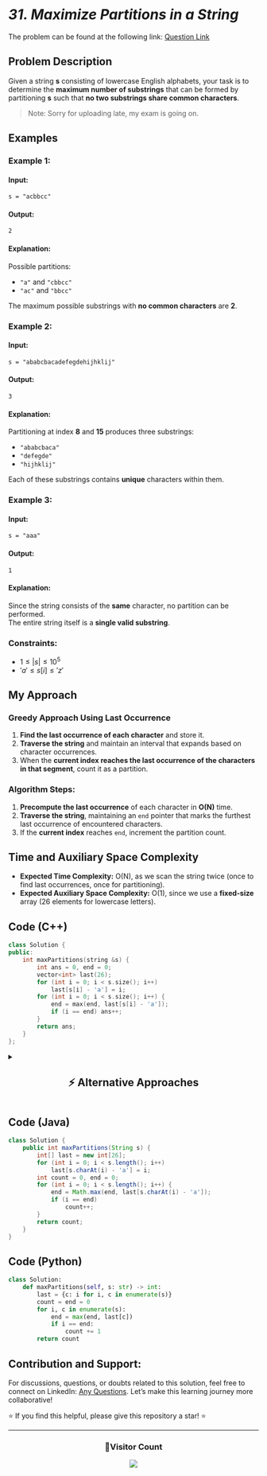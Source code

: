 # _31. Maximize Partitions in a String_

The problem can be found at the following link: [Question Link](https://www.geeksforgeeks.org/problems/maximize-partitions-in-a-string/1)

## **Problem Description**

Given a string **s** consisting of lowercase English alphabets, your task is to determine the **maximum number of substrings** that can be formed by partitioning **s** such that **no two substrings share common characters**.

> Note: Sorry for uploading late, my exam is going on.

## **Examples**

### **Example 1:**

#### **Input:**

```plaintext
s = "acbbcc"
```

#### **Output:**

```plaintext
2
```

#### **Explanation:**

Possible partitions:

- `"a"` and `"cbbcc"`
- `"ac"` and `"bbcc"`

The maximum possible substrings with **no common characters** are **2**.

### **Example 2:**

#### **Input:**

```plaintext
s = "ababcbacadefegdehijhklij"
```

#### **Output:**

```plaintext
3
```

#### **Explanation:**

Partitioning at index **8** and **15** produces three substrings:

- `"ababcbaca"`
- `"defegde"`
- `"hijhklij"`

Each of these substrings contains **unique** characters within them.

### **Example 3:**

#### **Input:**

```plaintext
s = "aaa"
```

#### **Output:**

```plaintext
1
```

#### **Explanation:**

Since the string consists of the **same** character, no partition can be performed.  
The entire string itself is a **single valid substring**.

### **Constraints:**

- $1 \leq |s| \leq 10^5$
- $'a' \leq s[i] \leq 'z'$

## **My Approach**

### **Greedy Approach Using Last Occurrence**

1. **Find the last occurrence of each character** and store it.
2. **Traverse the string** and maintain an interval that expands based on character occurrences.
3. When the **current index reaches the last occurrence of the characters in that segment**, count it as a partition.

### **Algorithm Steps:**

1. **Precompute the last occurrence** of each character in **O(N)** time.
2. **Traverse the string**, maintaining an `end` pointer that marks the furthest last occurrence of encountered characters.
3. If the **current index** reaches `end`, increment the partition count.

## **Time and Auxiliary Space Complexity**

- **Expected Time Complexity:** O(N), as we scan the string twice (once to find last occurrences, once for partitioning).
- **Expected Auxiliary Space Complexity:** O(1), since we use a **fixed-size** array (26 elements for lowercase letters).

## **Code (C++)**

```cpp
class Solution {
public:
    int maxPartitions(string &s) {
        int ans = 0, end = 0;
        vector<int> last(26);
        for (int i = 0; i < s.size(); i++)
            last[s[i] - 'a'] = i;
        for (int i = 0; i < s.size(); i++) {
            end = max(end, last[s[i] - 'a']);
            if (i == end) ans++;
        }
        return ans;
    }
};
```

<details>
<summary><h2 align="center">⚡ Alternative Approaches</h2></summary>

## 📊 **2️⃣ Interval Merging Approach**

#### **Algorithm Steps:**

1. **Preprocess:** For each character, record its first and last occurrence in the string.
2. **Interval Creation:** Create intervals \([first, last]\) for each character that appears.
3. **Merge Intervals:** Sort these intervals by their starting index and merge overlapping intervals. Each merged interval represents a valid partition.

```cpp
class Solution {
public:
    int maxPartitions(string &s) {
        vector<pair<int, int>> intervals;
        vector<int> first(26, s.size()), last(26, -1);
        for (int i = 0; i < s.size(); i++) {
            int idx = s[i] - 'a';
            first[idx] = min(first[idx], i);
            last[idx] = i;
        }
        for (int i = 0; i < 26; i++) {
            if (last[i] != -1)
                intervals.push_back({first[i], last[i]});
        }
        sort(intervals.begin(), intervals.end());
        int count = 0, start = intervals[0].first, end = intervals[0].second;
        for (int i = 1; i < intervals.size(); i++) {
            if (intervals[i].first > end) {
                count++;
                start = intervals[i].first;
                end = intervals[i].second;
            } else {
                end = max(end, intervals[i].second);
            }
        }
        return count + 1;
    }
};
```

#### 📝 **Complexity Analysis:**

- ✅ **Time Complexity:** O(N + K log K)
  - O(N) for scanning the string (where N is the string length)
  - O(K log K) for sorting intervals (with at most K = 26 intervals)
- ✅ **Space Complexity:** O(K) – Uses extra space for intervals (K is constant, at most 26).

🔹 **Pros:** Visualizes problem as merging intervals.  
🔹 **Cons:** Requires sorting, making it slightly slower than the greedy approach.

#### ✅ **Why This Approach?**

This method visualizes the problem as merging intervals, making it easier to understand the segmentation of the string, especially for conceptual clarity.

## 🔁 **3️⃣ First & Last Occurrence Approach**

#### **Algorithm Steps:**

1. **Record Occurrences:** Use two arrays to store the first and last occurrences of each character.
2. **Greedy Partitioning:** Traverse the string and update the partition end using the last occurrence of each character. When the current index equals the partition end, a partition is identified.

```cpp
class Solution {
public:
    int maxPartitions(string &s) {
        vector<int> first(26, -1), last(26, -1);
        for (int i = 0; i < s.size(); i++) {
            int idx = s[i] - 'a';
            if (first[idx] == -1)
                first[idx] = i;
            last[idx] = i;
        }
        int count = 0, end = 0;
        for (int i = 0; i < s.size(); i++) {
            end = max(end, last[s[i] - 'a']);
            if (i == end)
                count++;
        }
        return count;
    }
};
```

#### 📝 **Complexity Analysis:**

- ✅ **Time Complexity:** O(N) – Single pass for recording occurrences and one pass for partitioning.
- ✅ **Space Complexity:** O(1) – Fixed-size arrays (26 elements each) are used.

🔹 **Pros:** Fastest approach, minimal space usage.  
🔹 **Cons:** Needs careful index management.

#### ✅ **Why This Approach?**

It leverages the concept of last occurrence effectively to decide partitions with minimal extra space and linear runtime.

### 🆚 **Comparison of Approaches**

| **Approach**                     | ⏱️ **Time Complexity** | 🗂️ **Space Complexity** | ✅ **Pros**                                       | ⚠️ **Cons**                             |
| -------------------------------- | ---------------------- | ----------------------- | ------------------------------------------------- | --------------------------------------- |
| Greedy (Optimized)               | 🟢 O(N)                | 🟢 O(1)                 | Best performance, straightforward implementation. | Requires careful management of indices. |
| Interval Merging Approach        | 🟢 O(N + K log K)      | 🟢 O(K)                 | Intuitive by visualizing partitions as intervals. | Slightly more code due to sorting.      |
| First & Last Occurrence Approach | 🟢 O(N)                | 🟢 O(1)                 | Simple and efficient with minimal extra space.    | Similar to the greedy approach.         |

✅ **Best Choice?**

- **For best performance:** Use the **Greedy Approach (O(N), O(1))**.
- **For conceptual clarity:** Use the **Interval Merging Approach**.
- **For a structured solution:** Use **First & Last Occurrence Approach**.

</details>

## **Code (Java)**

```java
class Solution {
    public int maxPartitions(String s) {
        int[] last = new int[26];
        for (int i = 0; i < s.length(); i++)
            last[s.charAt(i) - 'a'] = i;
        int count = 0, end = 0;
        for (int i = 0; i < s.length(); i++) {
            end = Math.max(end, last[s.charAt(i) - 'a']);
            if (i == end)
                count++;
        }
        return count;
    }
}
```

## **Code (Python)**

```python
class Solution:
    def maxPartitions(self, s: str) -> int:
        last = {c: i for i, c in enumerate(s)}
        count = end = 0
        for i, c in enumerate(s):
            end = max(end, last[c])
            if i == end:
                count += 1
        return count
```

## **Contribution and Support:**

For discussions, questions, or doubts related to this solution, feel free to connect on LinkedIn: [Any Questions](https://www.linkedin.com/in/patel-hetkumar-sandipbhai-8b110525a/). Let’s make this learning journey more collaborative!

⭐ If you find this helpful, please give this repository a star! ⭐

---

<div align="center">
  <h3><b>📍Visitor Count</b></h3>
</div>

<p align="center">
  <img src="https://visitor-badge.laobi.icu/badge?page_id=Hunterdii.GeeksforGeeks-POTD" />
</p>
